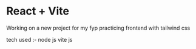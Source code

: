 # React + Vite

Working on a new project for my fyp
practicing frontend with tailwind css

tech used :- 
node js 
vite js
